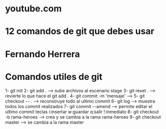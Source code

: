 # youtube.com

# 12 comandos de git que debes usar

# Fernando Herrera

# Comandos utiles de git

1- git init
2- git add . --> sube archivos al escenario stage
3- git reset . --> revierte lo que hace el git add .
4- git commit -m 'mensaje' -->
5- git checkout -- . --> reconstruye todo al ultimo commit
6- git log --> muestra todos los commit realizados
7- git commit --amend --> permite editar el ultimo commit teclas i:insertar w:guardar q:salir !:inmediato
8- git checkout -b rama-heroes --> crea y se cambia a la rama rama-heroes
9- git checkout master --> se cambia a la rama master
